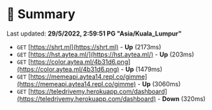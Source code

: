 # 📖 Summary
Last updated: **29/5/2022, 2:59:51 PG "Asia/Kuala_Lumpur"**

- `GET` [https://shrt.ml](https://shrt.ml) - **Up** (2173ms)
- `GET` [https://hst.aytea.ml/](https://hst.aytea.ml/) - **Up** (203ms)
- `GET` [https://color.aytea.ml/4b31d6.png](https://color.aytea.ml/4b31d6.png) - **Up** (1479ms)
- `GET` [https://memeapi.aytea14.repl.co/gimme](https://memeapi.aytea14.repl.co/gimme) - **Up** (3060ms)
- `GET` [https://teledrivemy.herokuapp.com/dashboard](https://teledrivemy.herokuapp.com/dashboard) - **Down** (320ms)
